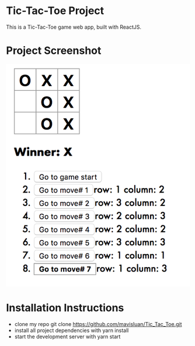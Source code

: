 # Tic-Tac-Toe Project

This is a Tic-Tac-Toe game web app, built with ReactJS.


# Project Screenshot

![](src/screenshot.png)


# Installation Instructions

- clone my repo git clone https://github.com/mavisluan/Tic_Tac_Toe.git
- install all project dependencies with yarn install
- start the development server with yarn start

